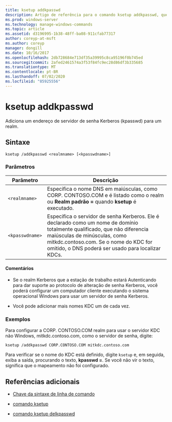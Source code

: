 ```yaml
---
title: ksetup addkpasswd
description: Artigo de referência para o comando ksetup addkpasswd, que adiciona um endereço de servidor de senha Kerberos (kpasswd) para um realm.
ms.prod: windows-server
ms.technology: manage-windows-commands
ms.topic: article
ms.assetid: d3196995-1b38-48ff-ba08-911cfab77317
author: coreyp-at-msft
ms.author: coreyp
manager: dongill
ms.date: 10/16/2017
ms.openlocfilehash: 2db728684e713df35a39995c8ca95196f0b745ed
ms.sourcegitcommit: 2afed2461574a3f53f84fc9ec28d86df3b335685
ms.translationtype: MT
ms.contentlocale: pt-BR
ms.lasthandoff: 07/02/2020
ms.locfileid: "85925556"
---
```

# <a name="ksetup-addkpasswd"></a>ksetup addkpasswd

Adiciona um endereço de servidor de senha Kerberos (kpasswd) para um realm.

## <a name="syntax"></a>Sintaxe

```
ksetup /addkpasswd <realmname> [<kpasswdname>]
```

### <a name="parameters"></a>Parâmetros

| Parâmetro | Descrição |
| --------- | ----------- |
| `<realmname>` | Especifica o nome DNS em maiúsculas, como CORP. CONTOSO.COM e é listado como o realm ou **Realm padrão =** quando **ksetup** é executado. |
| `<kpasswdname>` | Especifica o servidor de senha Kerberos. Ele é declarado como um nome de domínio totalmente qualificado, que não diferencia maiúsculas de minúsculas, como mitkdc.contoso.com. Se o nome do KDC for omitido, o DNS poderá ser usado para localizar KDCs. |

#### <a name="remarks"></a>Comentários

- Se o realm Kerberos que a estação de trabalho estará Autenticando para dar suporte ao protocolo de alteração de senha Kerberos, você poderá configurar um computador cliente executando o sistema operacional Windows para usar um servidor de senha Kerberos.

- Você pode adicionar mais nomes KDC um de cada vez.

### <a name="examples"></a>Exemplos

Para configurar a CORP. CONTOSO.COM realm para usar o servidor KDC não Windows, mitkdc.contoso.com, como o servidor de senha, digite:

```
ksetup /addkpasswd CORP.CONTOSO.COM mitkdc.contoso.com
```

Para verificar se o nome do KDC está definido, digite `ksetup` e, em seguida, exiba a saída, procurando o texto, **kpasswd =**. Se você não vir o texto, significa que o mapeamento não foi configurado.

## <a name="additional-references"></a>Referências adicionais

- [Chave da sintaxe de linha de comando](command-line-syntax-key.md)

- [comando ksetup](ksetup.md)

- [comando ksetup delkpasswd](ksetup-delkpasswd.md)
